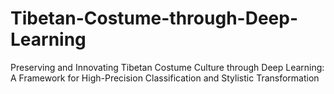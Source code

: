 # Tibetan-Costume-through-Deep-Learning
Preserving and Innovating Tibetan Costume Culture through Deep Learning: A Framework for High-Precision Classification and Stylistic Transformation
